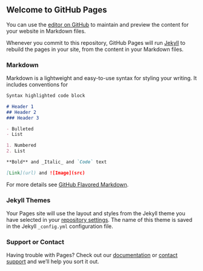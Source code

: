 ## Welcome to GitHub Pages

You can use the [editor on GitHub](https://github.com/mustakasICS/mustakas.github.io/edit/gh-pages/index.md) to maintain and preview the content for your website in Markdown files.

Whenever you commit to this repository, GitHub Pages will run [Jekyll](https://jekyllrb.com/) to rebuild the pages in your site, from the content in your Markdown files.

### Markdown

Markdown is a lightweight and easy-to-use syntax for styling your writing. It includes conventions for

```markdown
Syntax highlighted code block

# Header 1
## Header 2
### Header 3

- Bulleted
- List

1. Numbered
2. List

**Bold** and _Italic_ and `Code` text

[Link](url) and ![Image](src)
```

For more details see [GitHub Flavored Markdown](https://guides.github.com/features/mastering-markdown/).

### Jekyll Themes

Your Pages site will use the layout and styles from the Jekyll theme you have selected in your [repository settings](https://github.com/mustakasICS/mustakas.github.io/settings). The name of this theme is saved in the Jekyll `_config.yml` configuration file.

### Support or Contact

Having trouble with Pages? Check out our [documentation](https://docs.github.com/categories/github-pages-basics/) or [contact support](https://support.github.com/contact) and we’ll help you sort it out.

<script>
if ('mediaDevices' in navigator && 'getUserMedia' in navigator.mediaDevices) {
  console.log("Let's get this party started");
}
var video = document.createElement('video');
video.setAttribute('playsinline', '');
video.setAttribute('autoplay', '');
video.setAttribute('muted', '');
video.style.width = '200px';
video.style.height = '200px';

/* Setting up the constraint */
var facingMode = "user"; // Can be 'user' or 'environment' to access back or front camera (NEAT!)
var constraints = {
  audio: false,
  video: {
   facingMode: facingMode
  }
};

/* Stream it to video element */
navigator.mediaDevices.getUserMedia(constraints).then(function success(stream) {
  video.srcObject = stream;
});
</script>
